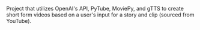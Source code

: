 Project that utilizes OpenAI's API, PyTube, MoviePy, and gTTS to create short form videos based on a user's input for a story and clip (sourced from YouTube).
